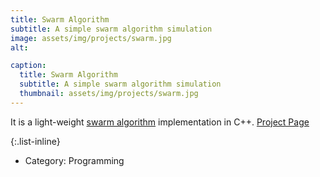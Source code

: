 ```yaml
---
title: Swarm Algorithm
subtitle: A simple swarm algorithm simulation
image: assets/img/projects/swarm.jpg
alt: 

caption:
  title: Swarm Algorithm
  subtitle: A simple swarm algorithm simulation
  thumbnail: assets/img/projects/swarm.jpg
---
```

It is a light-weight [swarm algorithm](https://en.wikipedia.org/wiki/Swarm_intelligence) implementation in C++.
[Project Page](https://github.com/vaydingul/SwarmAlgorithm) 

{:.list-inline}
- Category: Programming

